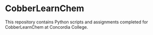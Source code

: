 # CobberLearnChem
This repository contains Python scripts and assignments completed for CobberLearnChem at Concordia College.
